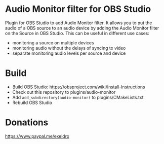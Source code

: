 # Audio Monitor filter for OBS Studio

Plugin for OBS Studio to add Audio Monitor filter.
It allows you to put the audio of a OBS source to an audio device by adding the Audio Monitor filter on the Source in OBS Studio.
This can be useful in different use cases:

   * monitoring a source on multiple devices
   * monitoring audio without the delays of syncing to video
   * separate monitoring audio levels per source and device

# Build
- Build OBS Studio: https://obsproject.com/wiki/Install-Instructions
- Check out this repository to plugins/audio-monitor
- Add `add_subdirectory(audio-monitor)` to plugins/CMakeLists.txt
- Rebuild OBS Studio

# Donations
https://www.paypal.me/exeldro
